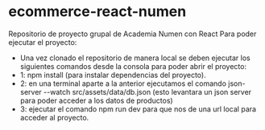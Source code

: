 # ecommerce-react-numen
Repositorio de proyecto grupal de Academia Numen con React
Para poder ejecutar el proyecto:
- Una vez clonado el repositorio de manera local se deben ejecutar los siguientes comandos desde la consola para poder abrir el proyecto:
- 1: npm install (para instalar dependencias del proyecto).
- 2: en una terminal aparte a la anterior ejecutamos el comando json-server --watch src/assets/data/db.json (esto levantara un json server para poder acceder a los datos de productos)
- 3: ejecutar el comando npm run dev para que nos de una url local para acceder al proyecto.

  
